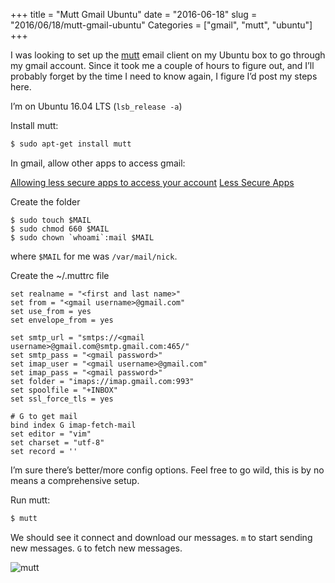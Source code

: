 +++
title = "Mutt Gmail Ubuntu"
date = "2016-06-18"
slug = "2016/06/18/mutt-gmail-ubuntu"
Categories = ["gmail", "mutt", "ubuntu"]
+++

I was looking to set up the
[mutt](http://www.mutt.org/)
email client on my Ubuntu box to go through my gmail account.  Since it took me
a couple of hours to figure out, and I’ll probably forget by the time I need to
know again, I figure I’d post my steps here.

I’m on Ubuntu 16.04 LTS (`lsb_release -a`)

Install mutt:

```sh
$ sudo apt-get install mutt
```

In gmail, allow other apps to access gmail:

[Allowing less secure apps to access your account](https://support.google.com/accounts/answer/6010255?hl=en)
[Less Secure Apps](https://www.google.com/settings/security/lesssecureapps)

Create the folder

```
$ sudo touch $MAIL
$ sudo chmod 660 $MAIL
$ sudo chown `whoami`:mail $MAIL
```

where `$MAIL` for me was `/var/mail/nick`.

Create the ~/.muttrc file

```
set realname = "<first and last name>"
set from = "<gmail username>@gmail.com"
set use_from = yes
set envelope_from = yes

set smtp_url = "smtps://<gmail username>@gmail.com@smtp.gmail.com:465/"
set smtp_pass = "<gmail password>"
set imap_user = "<gmail username>@gmail.com"
set imap_pass = "<gmail password>"
set folder = "imaps://imap.gmail.com:993"
set spoolfile = "+INBOX"
set ssl_force_tls = yes

# G to get mail
bind index G imap-fetch-mail
set editor = "vim"
set charset = "utf-8"
set record = ''
```

I’m sure there’s better/more config options.  Feel free to go wild, this is by
no means a comprehensive setup.

Run mutt:

```sh
$ mutt
```

We should see it connect and download our messages.  `m` to start sending new
messages. `G` to fetch new messages.

![mutt](/images/mutt.png)

